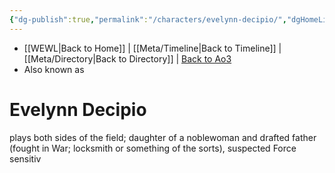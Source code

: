 ```yaml
---
{"dg-publish":true,"permalink":"/characters/evelynn-decipio/","dgHomeLink":false}
---
```


- [[WEWL\|Back to Home]] | [[Meta/Timeline\|Back to Timeline]] | [[Meta/Directory\|Back to Directory]] | [Back to Ao3](https://archiveofourown.org/works/19334440/chapters/45992584)
- Also known as

# Evelynn Decipio


plays both sides of the field; daughter of a noblewoman and drafted father (fought in War; locksmith or something of the sorts), suspected Force sensitiv